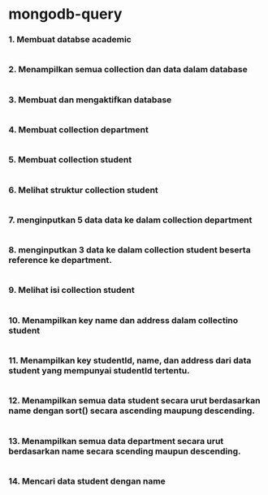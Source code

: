 # mongodb-query

### 1. Membuat databse academic
```
```

### 2. Menampilkan semua collection dan data dalam database
```
```

### 3. Membuat dan mengaktifkan database
```
```

### 4. Membuat collection department
```
```

### 5. Membuat collection student
```
```

### 6. Melihat struktur collection student
```
```

### 7. menginputkan 5 data data ke dalam collection department
```
```

### 8. menginputkan 3 data ke dalam collection student beserta reference ke department.
```
```

### 9. Melihat isi collection student
```
```

### 10. Menampilkan key name dan address dalam collectino student
```
```

### 11. Menampilkan key studentId, name, dan address dari data student yang mempunyai studentId tertentu.
```
```

### 12. Menampilkan semua data student secara urut berdasarkan name dengan sort() secara ascending maupung descending.
```
```

### 13. Menampilkan semua data department secara urut berdasarkan name secara scending maupun descending.
```
```

### 14. Mencari data student dengan name
```
```
